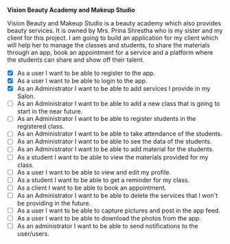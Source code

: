  **Vision Beauty Academy and Makeup Studio**
 
 
 Vision Beauty and Makeup Studio is a beauty academy which also provides beauty services. It is owned by Mrs. Prina Shrestha who is my sister and my client for this project. I am going to build an application for my client which will help her to manage the classes and students, to share the materials through an app, book an appointment for a service and a platform where the students can share and show off their talent.


- [X] As a user I want to be able to register to the app.
- [X] As a user I want to be able to login to the app.
- [X] As an Administrator I want to be able to add services I provide in my Salon.
- [ ] As an Administrator I want to be able to add a new class that is going to start in the near future.
- [ ] As an Administrator I want to be able to register students in the registered class.
- [ ] As an Administrator I want to be able to take attendance of the students.
- [ ] As an Administrator I want to be able to see the data of the students.
- [ ] As an Administrator I want to be able to add material for the students.
- [ ] As a student I want to be able to view the materials provided for my class.
- [ ] As a user I want to be able to view and edit my profile.
- [ ] As a student I want to be able to get a reminder for my class.
- [ ] As a client I want to be able to book an appointment.
- [ ] As an Administrator I want to be able to delete the services that I won't be providing in the future.
- [ ] As a user I want to be able to capture pictures and post in the app feed.
- [ ] As a user I want to be able to download the photos from the app.
- [ ] As an administrator I want to be able to send notifications to the user/users.
